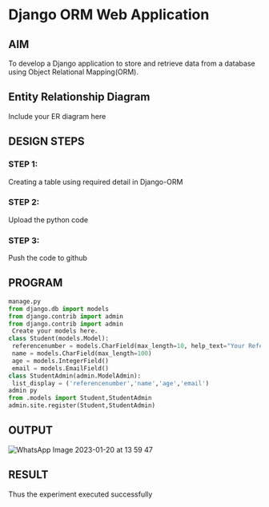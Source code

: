 # Django ORM Web Application

## AIM
To develop a Django application to store and retrieve data from a database using Object Relational Mapping(ORM).

## Entity Relationship Diagram

Include your ER diagram here

## DESIGN STEPS

### STEP 1:
Creating a table using required detail in Django-ORM
### STEP 2:
Upload the python code
### STEP 3:
Push the code to github
## PROGRAM
```python
manage.py
from django.db import models
from django.contrib import admin
from django.contrib import admin
 Create your models here.
class Student(models.Model):
 referencenumber = models.CharField(max_length=10, help_text="Your Reference Number")
 name = models.CharField(max_length=100)
 age = models.IntegerField()
 email = models.EmailField()
class StudentAdmin(admin.ModelAdmin):
 list_display = ('referencenumber','name','age','email')
admin py
from .models import Student,StudentAdmin
admin.site.register(Student,StudentAdmin) 
```
## OUTPUT
![WhatsApp Image 2023-01-20 at 13 59 47](https://user-images.githubusercontent.com/118367518/213651600-63e86f1f-7032-46c9-b5e8-8324c3e1ed2f.jpg)
## RESULT
Thus the experiment executed successfully
